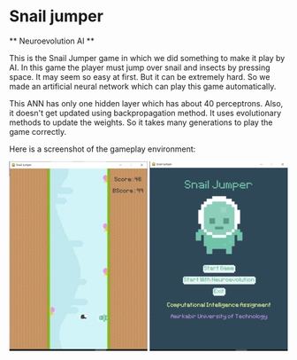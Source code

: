 # Snail jumper
** Neuroevolution AI **  

This is the Snail Jumper game in which we did something to make it play by AI. In this game the player must
jump over snail and insects by pressing space. It may seem so easy at first. But it can be extremely hard.
So we made an artificial neural network which can play this game automatically.

This ANN has only one hidden layer which has about 40 perceptrons. Also, it doesn't get updated using backpropagation
method. It uses evolutionary methods to update the weights. So it takes many generations to play the game correctly.

Here is a screenshot of the gameplay environment:

![Snail Jumper](SnailJumper.png)
